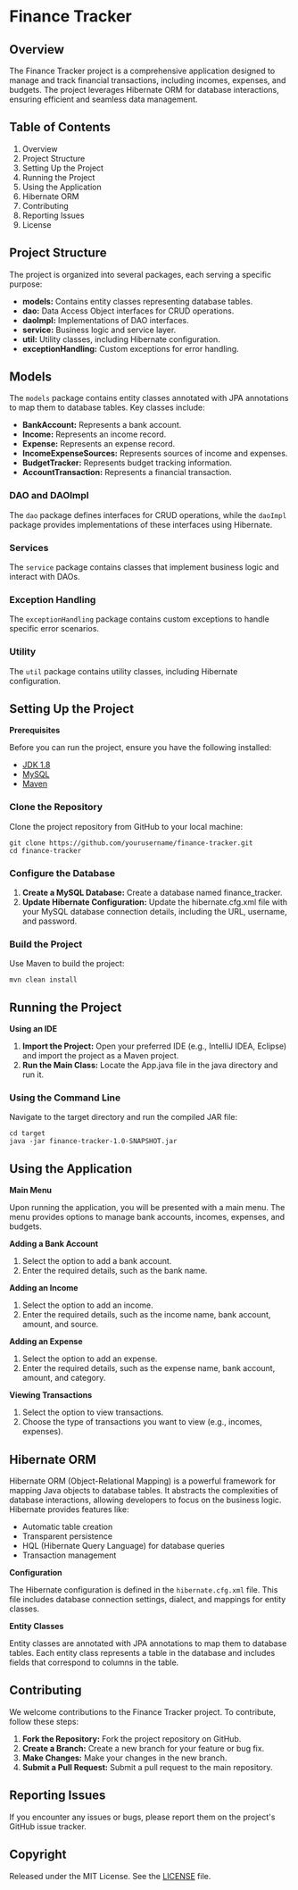# Finance Tracker 
## Overview
The Finance Tracker project is a comprehensive application designed to manage and track financial transactions, including incomes, expenses, and budgets. The project leverages Hibernate ORM for database interactions, ensuring efficient and seamless data management.

## Table of Contents

1. Overview
2. Project Structure
3. Setting Up the Project
4. Running the Project
5. Using the Application
6. Hibernate ORM
7. Contributing
8. Reporting Issues
9. License

## Project Structure
The project is organized into several packages, each serving a specific purpose:

- **models:** Contains entity classes representing database tables.
- **dao:** Data Access Object interfaces for CRUD operations.
- **daoImpl:** Implementations of DAO interfaces.
- **service:** Business logic and service layer.
- **util:** Utility classes, including Hibernate configuration.
- **exceptionHandling:** Custom exceptions for error handling.

## Models
The `models` package contains entity classes annotated with JPA annotations to map them to database tables. Key classes include:

- **BankAccount:** Represents a bank account.
- **Income:** Represents an income record.
- **Expense:** Represents an expense record.
- **IncomeExpenseSources:** Represents sources of income and expenses.
- **BudgetTracker:** Represents budget tracking information.
- **AccountTransaction:** Represents a financial transaction.

### DAO and DAOImpl
The `dao` package defines interfaces for CRUD operations, while the `daoImpl` package provides implementations of these interfaces using Hibernate.

### Services
The `service` package contains classes that implement business logic and interact with DAOs.

### Exception Handling
The `exceptionHandling` package contains custom exceptions to handle specific error scenarios.

### Utility
The `util` package contains utility classes, including Hibernate configuration.

## Setting Up the Project

**Prerequisites**

Before you can run the project, ensure you have the following installed:

- [JDK 1.8](http://www.oracle.com/technetwork/java/javase/downloads/jdk8-downloads-2133151.html)
- [MySQL](https://www.mysql.com/products/community/)
- [Maven](https://maven.apache.org)

### Clone the Repository
Clone the project repository from GitHub to your local machine:
```shell
git clone https://github.com/yourusername/finance-tracker.git
cd finance-tracker
```

### Configure the Database

1. **Create a MySQL Database:** Create a database named finance_tracker.
2. **Update Hibernate Configuration:** Update the hibernate.cfg.xml file with your MySQL database connection details, including the URL, username, and password.

### Build the Project
Use Maven to build the project:
```shell
mvn clean install
```

## Running the Project
**Using an IDE**

1. **Import the Project:** Open your preferred IDE (e.g., IntelliJ IDEA, Eclipse) and import the project as a Maven project.
2. **Run the Main Class:** Locate the App.java file in the java directory and run it.

### Using the Command Line
Navigate to the target directory and run the compiled JAR file:
```shell
cd target
java -jar finance-tracker-1.0-SNAPSHOT.jar
```

## Using the Application
**Main Menu**

Upon running the application, you will be presented with a main menu. The menu provides options to manage bank accounts, incomes, expenses, and budgets.

**Adding a Bank Account**

1. Select the option to add a bank account.
2. Enter the required details, such as the bank name.

**Adding an Income**

1. Select the option to add an income.
2. Enter the required details, such as the income name, bank account, amount, and source.

**Adding an Expense**

1. Select the option to add an expense.
2. Enter the required details, such as the expense name, bank account, amount, and category.

**Viewing Transactions**

1. Select the option to view transactions.
2. Choose the type of transactions you want to view (e.g., incomes, expenses).

## Hibernate ORM
Hibernate ORM (Object-Relational Mapping) is a powerful framework for mapping Java objects to database tables. It abstracts the complexities of database interactions, allowing developers to focus on the business logic. Hibernate provides features like:

- Automatic table creation
- Transparent persistence
- HQL (Hibernate Query Language) for database queries
- Transaction management

**Configuration**

The Hibernate configuration is defined in the `hibernate.cfg.xml` file. This file includes database connection settings, dialect, and mappings for entity classes.

**Entity Classes**

Entity classes are annotated with JPA annotations to map them to database tables. Each entity class represents a table in the database and includes fields that correspond to columns in the table.

## Contributing
We welcome contributions to the Finance Tracker project. To contribute, follow these steps:

1. **Fork the Repository:** Fork the project repository on GitHub.
2. **Create a Branch:** Create a new branch for your feature or bug fix.
3. **Make Changes:** Make your changes in the new branch.
4. **Submit a Pull Request:** Submit a pull request to the main repository.

## Reporting Issues
If you encounter any issues or bugs, please report them on the project's GitHub issue tracker.

## Copyright

Released under the MIT License. See the [LICENSE](https://github.com/ayaankashif/finance-tracker/blob/main/LICENSE) file.
